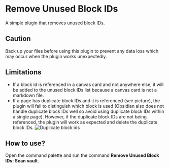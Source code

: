# Remove Unused Block IDs
A simple plugin that removes unused block IDs.

## Caution
Back up your files before using this plugin to prevent any data loss which may occur when the plugin works unexpectedly.

## Limitations
- If a block id is referenced in a canvas card and not anywhere else, it will be added to the unused block IDs list because a canvas card is not a markdown file.
- If a page has duplicate block IDs and it is referenced (see picture), the plugin will fail to distinguish which block is used (Obsidian also does not handle duplicate block IDs well so avoid using duplicate block IDs within a single page). However, if the duplicate block IDs are not being referenced, the plugin will work as expected and delete the duplicate block IDs.
![Duplicate block ids](https://i.imgur.com/YVLT6zO.png)

## How to use?
Open the command palette and run the command **Remove Unused Block IDs: Scan vault**.